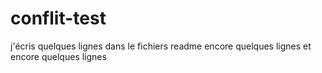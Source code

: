 # conflit-test

j'écris quelques lignes dans le fichiers readme
encore quelques lignes
et encore quelques lignes 
